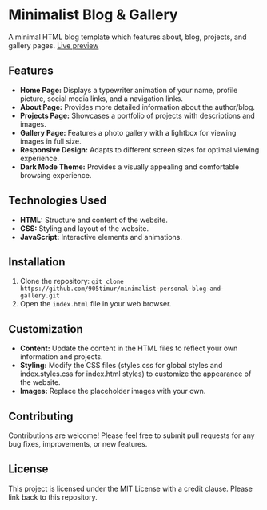 # Minimalist Blog & Gallery 
A minimal HTML blog template which features about, blog, projects, and gallery pages.
[Live preview](https://905timur.github.io/minimalist-personal-blog-and-gallery/index.html)

## Features

* **Home Page:** Displays a typewriter animation of your name, profile picture, social media links, and a navigation links.
* **About Page:** Provides more detailed information about the author/blog.
* **Projects Page:** Showcases a portfolio of projects with descriptions and images.
* **Gallery Page:** Features a photo gallery with a lightbox for viewing images in full size.
* **Responsive Design:** Adapts to different screen sizes for optimal viewing experience.
* **Dark Mode Theme:** Provides a visually appealing and comfortable browsing experience.

## Technologies Used

* **HTML:** Structure and content of the website.
* **CSS:** Styling and layout of the website.
* **JavaScript:** Interactive elements and animations.

## Installation

1. Clone the repository: `git clone https://github.com/905timur/minimalist-personal-blog-and-gallery.git`
2. Open the `index.html` file in your web browser.

## Customization

* **Content:** Update the content in the HTML files to reflect your own information and projects.
* **Styling:** Modify the CSS files (styles.css for global styles and index.styles.css for index.html styles) to customize the appearance of the website.
* **Images:** Replace the placeholder images with your own.

## Contributing

Contributions are welcome! Please feel free to submit pull requests for any bug fixes, improvements, or new features.

## License

This project is licensed under the MIT License with a credit clause. Please link back to this repository.
